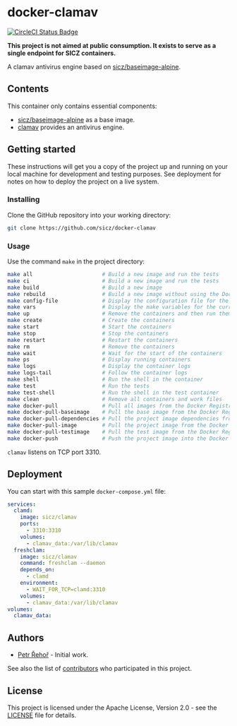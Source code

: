 # docker-clamav

[![CircleCI Status Badge](https://circleci.com/gh/sicz/docker-clamav.svg?style=shield&circle-token=)](https://circleci.com/gh/sicz/docker-clamav)

**This project is not aimed at public consumption.
It exists to serve as a single endpoint for SICZ containers.**

A clamav antivirus engine based on [sicz/baseimage-alpine](https://github.com/sicz/docker-baseimage).

## Contents

This container only contains essential components:
* [sicz/baseimage-alpine](https://github.com/sicz/docker-baseimage)
  as a base image.
* [clamav](https://www.clamav.net) provides an antivirus engine.

## Getting started

These instructions will get you a copy of the project up and running on your
local machine for development and testing purposes. See deployment for notes
on how to deploy the project on a live system.

### Installing

Clone the GitHub repository into your working directory:
```bash
git clone https://github.com/sicz/docker-clamav
```

### Usage

Use the command `make` in the project directory:
```bash
make all                      # Build a new image and run the tests
make ci                       # Build a new image and run the tests
make build                    # Build a new image
make rebuild                  # Build a new image without using the Docker layer caching
make config-file              # Display the configuration file for the current configuration
make vars                     # Display the make variables for the current configuration
make up                       # Remove the containers and then run them fresh
make create                   # Create the containers
make start                    # Start the containers
make stop                     # Stop the containers
make restart                  # Restart the containers
make rm                       # Remove the containers
make wait                     # Wait for the start of the containers
make ps                       # Display running containers
make logs                     # Display the container logs
make logs-tail                # Follow the container logs
make shell                    # Run the shell in the container
make test                     # Run the tests
make test-shell               # Run the shell in the test container
make clean                    # Remove all containers and work files
make docker-pull              # Pull all images from the Docker Registry
make docker-pull-baseimage    # Pull the base image from the Docker Registry
make docker-pull-dependencies # Pull the project image dependencies from the Docker Registry
make docker-pull-image        # Pull the project image from the Docker Registry
make docker-pull-testimage    # Pull the test image from the Docker Registry
make docker-push              # Push the project image into the Docker Registry
```

`clamav` listens on TCP port 3310.

## Deployment

You can start with this sample `docker-compose.yml` file:
```yaml
services:
  clamd:
    image: sicz/clamav
    ports:
      - 3310:3310
    volumes:
      - clamav_data:/var/lib/clamav
  freshclam:
    image: sicz/clamav
    command: freshclam --daemon
    depends_on:
      - clamd
    environment:
      - WAIT_FOR_TCP=clamd:3310
    volumes:
      - clamav_data:/var/lib/clamav
volumes:
  clamav_data:
```

## Authors

* [Petr Řehoř](https://github.com/prehor) - Initial work.

See also the list of
[contributors](https://github.com/sicz/docker-clamav/contributors)
who participated in this project.

## License

This project is licensed under the Apache License, Version 2.0 - see the
[LICENSE](LICENSE) file for details.
